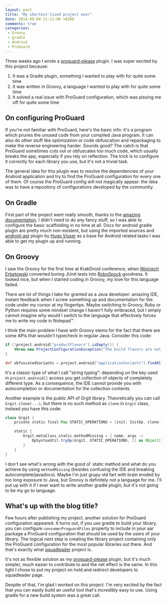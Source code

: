 ```yaml
---
layout: post
title: "My shortest-lived project ever"
date: 2014-09-04 21:11:06 +0200
comments: true
categories: 
 - Groovy
 - gradle
 - Android
 - ProGuard
---
```


Three weeks ago I wrote a [proguard-please](https://github.com/chalup/proguard-please) plugin. I was super excited by this project because:

1. It was a Gradle plugin, something I wanted to play with for quite some time
1. It was written in Groovy, a language I wanted to play with for quite some time
1. It solved a real issue with ProGuard configuration, which was pissing me off for quite some time

On configuring ProGuard
-----------------------
If you're not familiar with ProGuard, here's the basic info: it's a program which prunes the unused code from your compiled Java program. It can also do other stuff like optimization or code obfuscation and repackaging to make the reverse engineering harder. Sounds good? The catch is that ProGuard sometimes cuts out or obfuscates too much code, which usually breaks the app, especially if you rely on reflection. The trick is to configure it correctly for each library you use, but it's not a trivial task.

The general idea for this plugin was to resolve the dependencies of your Android application and try to find the ProGuard configuration for every one of them. Of course the ProGuard config will not magically appear: the idea was to have a repository of configurations developed by the community.

On Gradle
---------
First part of the project went really smooth, thanks to the [amazing documentation](http://www.gradle.org/docs/current/userguide/userguide.html). I didn't need to do any fancy stuff, so I was able to configure the basic scaffolding in no time at all. Docs for android gradle plugin are pretty much non-existent, but using the imported sources and [android-apt](https://bitbucket.org/hvisser/android-apt) plugin by [Hugo Visser](https://twitter.com/botteaap) as a base for Android related tasks I was able to get my plugin up and running.

On Groovy
---------
I saw the Groovy for the first time at KrakDroid conference, when [Wojciech Erbetowski](https://github.com/wojtekerbetowski) converted boring JUnit tests into [RoboSpock](https://github.com/Polidea/RoboSpock) goodness. It looked nice, but when I started coding in Groovy, my love for this language faded.

There are lot of things I take for granted as a Java developer: amazing IDE, instant feedback when I screw something up and documentation for the code under my cursor at my fingertips. Maybe switching to Groovy, Ruby or Python requires some mindset change I haven't fully embraced, but I simply cannot imagine why would I switch to the language that effectively forces me to write my code in Notepad™.

I think the main problem I have with Groovy stems for the fact that there are some APIs that wouldn't typecheck in regular Java. Consider this code:

```groovy
if (!project.android["productFlavors"].isEmpty()) {
    throw new ProjectConfigurationException("The build flavors are not supported yet", null)
}

def obfuscatedVariants = project.android["applicationVariants"].findAll { v -> v.obfuscation != null }
```

It's a classic type of what I call "string typing": depending on the key used in `project.android[]` access you get collection of objects of completely different type. As a consequence, the IDE cannot provide you with autocompletion or documentation for the collection contents.

Another example is the public API of Grgit library. Theoretically you can call `Grgit.clone(...)`, but there is no such method as `clone` in `Grgit` class, instead you have this code:

```groovy
class Grgit {
	private static final Map STATIC_OPERATIONS = [init: InitOp, clone: CloneOp]

	static {
		Grgit.metaClass.static.methodMissing = { name, args ->
			OpSyntaxUtil.tryOp(Grgit, STATIC_OPERATIONS, [] as Object[], name, args)
		}
	}
}	
```

I don't see what's wrong with the good ol' static method and what do you achieve by using `methodMissing` (besides confusing the IDE and breaking autocomplete/javadocs). Maybe I'm just grupy old fart with brain eroded by too long exposure to Java, but Groovy is definitely not a language for me. I'll put up with it if I ever want to write another gradle plugin, but it's not going to be my go to language.

What's up with the blog title?
------------------------------
Few hours after publishing my project, another solution for ProGuard configuration appeared. It turns out, if you use gradle to build your library, you can configure `consumerProguardFiles` property to include in your aar package a ProGuard configuration that should be used by the users of your library. The logical next step is creating the library project containing only the ProGuard configuration for the most popular libraries out there. And that's exactly what [squadleader](https://bitbucket.org/littlerobots/squadleader) project is.

It's not as flexible solution as my [proguard-please](https://github.com/chalup/proguard-please) plugin, but it's much simpler, much easier to contribute to and the net effect is the same. In this light I chose to put my project on hold and redirect developers to squadleader page.

Despite of that, I'm glad I worked on this project. I'm very excited by the fact that you can easily build an useful tool that's incredibly easy to use. Using gradle for a new build system was a great call.

